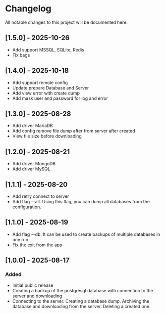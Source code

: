 # Changelog
All notable changes to this project will be documented here.

## [1.5.0] - 2025-10-26
- Add support MSSQL, SQLite, Redis
- Fix bags

## [1.4.0] - 2025-10-18
- Add support remote config
- Update prepare Database and Server
- Add view error with create dump
- Add mask user and password for log and error

## [1.3.0] - 2025-08-28
- Add driver MariaDB
- Add config remove file dump after from server after created
- View file size before downloading

## [1.2.0] - 2025-08-21
- Add driver MongoDB
- Add driver MySQL

## [1.1.1] - 2025-08-20
- Add retry connect to server
- Add flag --all. Using this flag, you can dump all databases from the configuration.

## [1.1.0] - 2025-08-19
- Add flag --db. It can be used to create backups of multiple databases in one run
- Fix the exit from the app

## [1.0.0] - 2025-08-17
### Added
- Initial public release
- Creating a backup of the postgresql database with connection to the server and downloading
- Connecting to the server. Creating a database dump. Archiving the database and downloading from the server. Deleting a created one.